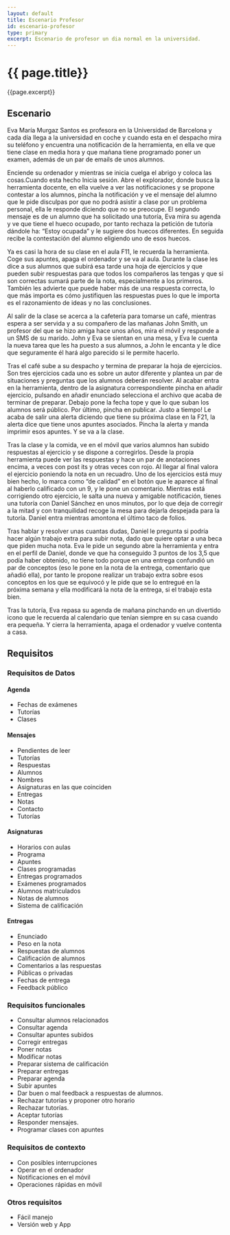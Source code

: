 ```yaml
---
layout: default
title: Escenario Profesor
id: escenario-profesor
type: primary
excerpt: Escenario de profesor un dia normal en la universidad.
---
```


# {{ page.title}}

{{page.excerpt}}

## Escenario

Eva María Murgaz Santos es profesora en la Universidad de Barcelona y cada día llega a la universidad en coche y cuando esta en el despacho mira su teléfono y encuentra una notificación de la herramienta, en ella ve que tiene clase en media hora y que mañana tiene programado poner un examen, además de un par de emails de unos alumnos.

Enciende su ordenador y mientras se inicia cuelga el abrigo y coloca las cosas.Cuando esta hecho Inicia sesión. Abre el explorador, donde busca la herramienta docente, en ella vuelve a ver las notificaciones y se propone contestar a los alumnos, pincha la notificación y ve el mensaje del alumno que le pide disculpas por que no podrá asistir a clase por un problema personal, ella le responde diciendo que no se preocupe. El segundo mensaje es de un alumno que ha solicitado una tutoría, Eva mira su agenda y ve que tiene el hueco ocupado, por tanto rechaza la petición de tutoría dándole ha: “Estoy ocupada” y le sugiere dos huecos diferentes. En seguida recibe la contestación del alumno eligiendo uno de esos huecos.

Ya es casi la hora de su clase en el aula F11, le recuerda la herramienta. Coge sus apuntes, apaga el ordenador y se va al aula. Durante la clase les dice a sus alumnos que subirá esa tarde una hoja de ejercicios y que pueden subir respuestas para que todos los compañeros las tengas y que si son correctas sumará parte de la nota, especialmente a los primeros. También les advierte que puede haber más de una respuesta correcta, lo que más importa es cómo justifiquen las respuestas pues lo que le importa es el razonamiento de ideas y no las conclusiones.

Al salir de la clase se acerca a la cafetería para tomarse un café, mientras espera a ser servida y a su compañero de las mañanas John Smith, un profesor del que se hizo amiga hace unos años, mira el móvil y responde a un SMS de su marido. John y Eva se sientan en una mesa, y Eva le cuenta la nueva tarea que les ha puesto a sus alumnos, a John le encanta y le dice que seguramente él hará algo parecido si le permite hacerlo.

Tras el café sube a su despacho y termina de preparar la hoja de ejercicios. Son tres ejercicios cada uno es sobre un autor diferente y plantea un par de situaciones y preguntas que los alumnos deberán resolver. Al acabar entra en la herramienta, dentro de la asignatura correspondiente pincha en añadir ejercicio, pulsando en añadir enunciado selecciona el archivo que acaba de terminar de preparar. Debajo pone la fecha tope y que lo que suban los alumnos será público. Por último, pincha en publicar. Justo a tiempo! Le acaba de salir una alerta diciendo que tiene su próxima clase en la F21, la alerta dice que tiene unos apuntes asociados. Pincha la alerta y manda imprimir esos apuntes. Y se va a la clase.

Tras la clase y la comida, ve en el móvil que varios alumnos han subido respuestas al ejercicio y se dispone a corregirlos. Desde la propia herramienta puede ver las respuestas y hace un par de anotaciones encima, a veces con post its y otras veces con rojo. Al llegar al final valora el ejercicio poniendo la nota en un recuadro. Uno de los ejercicios está muy bien hecho, lo marca como “de calidad” en el botón que le aparece al final al haberlo calificado con un 9, y le pone un comentario. Mientras está corrigiendo otro ejercicio, le salta una nueva y amigable notificación, tienes una tutoría con Daniel Sánchez en unos minutos, por lo que deja de corregir a la mitad y con tranquilidad recoge la mesa para dejarla despejada para la tutoría. Daniel entra mientras amontona el último taco de folios. 

Tras hablar y resolver unas cuantas dudas, Daniel le pregunta si podría hacer algún trabajo extra para subir nota, dado que quiere optar a una beca que piden mucha nota. Eva le pide un segundo abre la herramienta y entra en el perfil de Daniel, donde ve que ha conseguido 3 puntos de los 3,5 que podía haber obtenido, no tiene todo porque en una entrega confundió un par de conceptos (eso le pone en la nota de la entrega, comentario que añadió ella), por tanto le propone realizar un trabajo extra sobre esos conceptos en los que se equivocó y le pide que se lo entregué en la próxima semana y ella modificará la nota de la entrega, si el trabajo esta bien.

Tras la tutoría, Eva repasa su agenda de mañana pinchando en un divertido icono que le recuerda al calendario que tenían siempre en su casa cuando era pequeña. Y cierra la herramienta, apaga el ordenador y vuelve contenta a casa.

## Requisitos

### Requisitos de Datos

#### Agenda
- Fechas de exámenes
- Tutorías
- Clases

#### Mensajes
- Pendientes de leer
- Tutorías
- Respuestas
- Alumnos
- Nombres
- Asignaturas en las que coinciden
- Entregas
- Notas
- Contacto
- Tutorías

#### Asignaturas
- Horarios con aulas
- Programa
- Apuntes
- Clases programadas
- Entregas programados
- Exámenes programados
- Alumnos matriculados
- Notas de alumnos
- Sistema de calificación

#### Entregas
- Enunciado
- Peso en la nota
- Respuestas de alumnos
- Calificación de alumnos
- Comentarios a las respuestas
- Públicas o privadas
- Fechas de entrega
- Feedback público

### Requisitos funcionales
- Consultar alumnos relacionados
- Consultar agenda
- Consultar apuntes subidos
- Corregir entregas
- Poner notas
- Modificar notas
- Preparar sistema de calificación
- Preparar entregas
- Preparar agenda
- Subir apuntes
- Dar buen o mal feedback a respuestas de alumnos.
- Rechazar tutorías y proponer otro horario
- Rechazar tutorías.
- Aceptar tutorías
- Responder mensajes.
- Programar clases con apuntes

### Requisitos de contexto
- Con posibles interrupciones
- Operar en el ordenador
- Notificaciones en el móvil
- Operaciones rápidas en móvil


### Otros requisitos
- Fácil manejo
- Versión web y App
